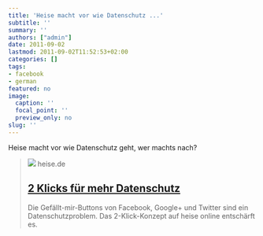 ```yaml
---
title: 'Heise macht vor wie Datenschutz ...'
subtitle: ''
summary: ''
authors: ["admin"]
date: 2011-09-02
lastmod: 2011-09-02T11:52:53+02:00
categories: []
tags:
- facebook
- german
featured: no
image:
  caption: ''
  focal_point: ''
  preview_only: no
slug: ''
---
```

Heise macht vor wie Datenschutz geht, wer machts nach?
> [![](https://heise.cloudimg.io/bound/1200x1200/q85.png-lossy-85.webp-lossy-85.foil1/_www-heise-de_/ct/icons/ct_facebook_social_graph.png)](http://www.heise.de/ct/artikel/2-Klicks-fuer-mehr-Datenschutz-1333879.html)
> heise.de
> ## [2 Klicks für mehr Datenschutz](http://www.heise.de/ct/artikel/2-Klicks-fuer-mehr-Datenschutz-1333879.html)
>
>Die Gefällt-mir-Buttons von Facebook, Google+ und Twitter sind ein Datenschutzproblem. Das 2-Klick-Konzept auf heise online entschärft es.


